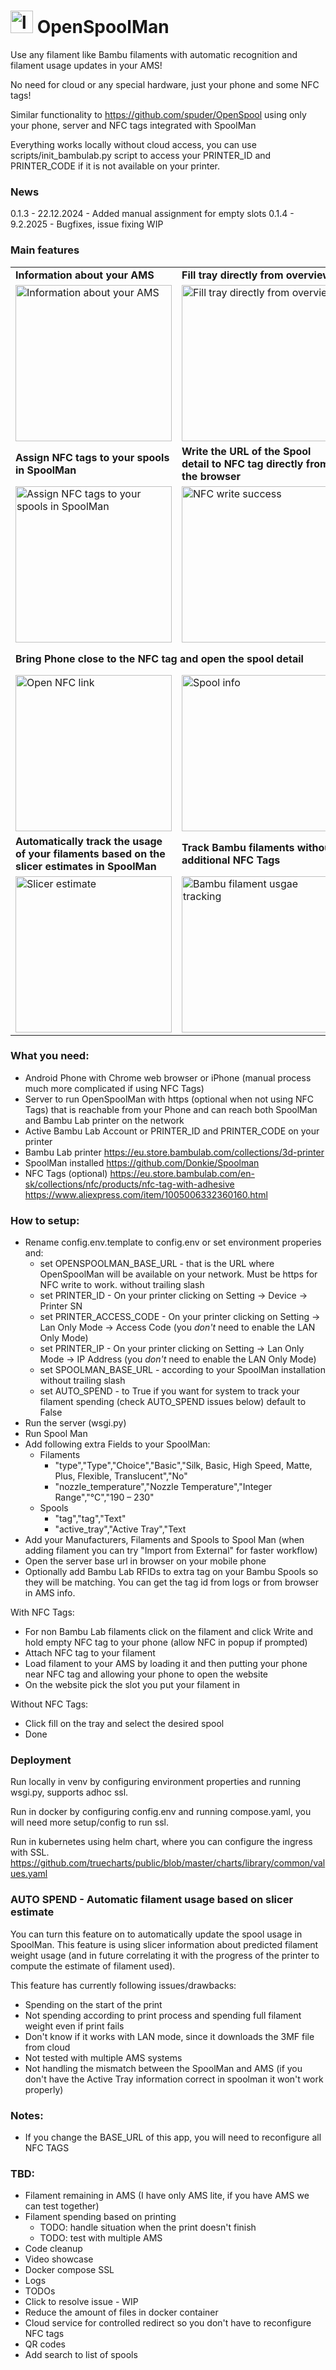 # <img alt="logo" src="static/logo.png" height="36" /> OpenSpoolMan 
Use any filament like Bambu filaments with automatic recognition and filament usage updates in your AMS!

No need for cloud or any special hardware, just your phone and some NFC tags!

Similar functionality to https://github.com/spuder/OpenSpool using only your phone, server and NFC tags integrated with SpoolMan

Everything works locally without cloud access, you can use scripts/init_bambulab.py script to access your PRINTER_ID and PRINTER_CODE if it is not available on your printer.

### News
0.1.3 - 22.12.2024 - Added manual assignment for empty slots
0.1.4 - 9.2.2025 - Bugfixes, issue fixing WIP

### Main features

<table>
    <tbody>
        <tr>
            <td><b>Information about your AMS</b></td>
            <td><b>Fill tray directly from overview</b></td>
            <td><b>Print history</b></td>
        </tr>
        <tr>
            <td><img alt="Information about your AMS" src="docs/img/info.PNG" width="250"/></td>
            <td><img alt="Fill tray directly from overview" src="docs/img/fill_tray.PNG" width="250"/></td>
            <td><img alt="Print history" src="docs/img/print_history.PNG" width="250"/></td>
        <tr>
            <td><b>Assign NFC tags to your spools in SpoolMan</b></td>
            <td><b>Write the URL of the Spool detail to NFC tag directly from the browser</b></td>
            <td></td>
        </tr>
            <td><img alt="Assign NFC tags to your spools in SpoolMan" src="docs/img/assign_nfc.jpeg" width="250"/></td>
            <td><img alt="NFC write success" src="docs/img/nfc_write_success.jpeg" width="250"/></td>
            <td></td>
        </tr>
        <tr>
            <td colspan="2"><b>Bring Phone close to the NFC tag and open the spool detail</b></td>
            <td><b>Pick the AMS slot where you want the spool to be loaded</b></td>
        </tr>
        <tr>
            <td><img alt="Open NFC link" src="docs/img/open_link.jpeg" width="250"/></td>
            <td><img alt="Spool info" src="docs/img/spool_info.jpeg" width="250"/></td>
            <td><img alt="Pick tray" src="docs/img/pick_tray.jpeg" width="250"/></td>
        </tr>
        <tr>
            <td><b>Automatically track the usage of your filaments based on the slicer estimates in SpoolMan</b></td>
            <td><b>Track Bambu filaments without additional NFC Tags</b></td>
            <td><b>Resolve issues with few clicks (soon)</b></td>
        </tr>
        <tr>
            <td><img alt="Slicer estimate" src="docs/img/slicer_estimate.jpg" width="250"/></td>
            <td><img alt="Bambu filament usgae tracking" src="docs/img/bambu_tracking.jpg" width="250"/></td>
            <td><img alt="Resolve issues" src="docs/img/resolve_issues.jpeg" width="250"/></td>
        </tr>
    </tbody>
</table>

### What you need:
 - Android Phone with Chrome web browser or iPhone (manual process much more complicated if using NFC Tags)
 - Server to run OpenSpoolMan with https (optional when not using NFC Tags) that is reachable from your Phone and can reach both SpoolMan and Bambu Lab printer on the network
 - Active Bambu Lab Account or PRINTER_ID and PRINTER_CODE on your printer
 - Bambu Lab printer https://eu.store.bambulab.com/collections/3d-printer
 - SpoolMan installed https://github.com/Donkie/Spoolman
 - NFC Tags (optional) https://eu.store.bambulab.com/en-sk/collections/nfc/products/nfc-tag-with-adhesive https://www.aliexpress.com/item/1005006332360160.html

### How to setup:
 - Rename config.env.template to config.env or set environment properies and: 
   - set OPENSPOOLMAN_BASE_URL - that is the URL where OpenSpoolMan will be available on your network. Must be https for NFC write to work. without trailing slash
   - set PRINTER_ID - On your printer clicking on Setting -> Device -> Printer SN
   - set PRINTER_ACCESS_CODE - On your printer clicking on Setting -> Lan Only Mode -> Access Code (you _don't_ need to enable the LAN Only Mode)
   - set PRINTER_IP - On your printer clicking on Setting -> Lan Only Mode -> IP Address (you _don't_ need to enable the LAN Only Mode)
   - set SPOOLMAN_BASE_URL - according to your SpoolMan installation without trailing slash
   - set AUTO_SPEND - to True if you want for system to track your filament spending (check AUTO_SPEND issues below) default to False
 - Run the server (wsgi.py)
 - Run Spool Man
 - Add following extra Fields to your SpoolMan:
   - Filaments
     - "type","Type","Choice","Basic","Silk, Basic, High Speed, Matte, Plus, Flexible, Translucent","No"
     - "nozzle_temperature","Nozzle Temperature","Integer Range","°C","190 – 230"
   - Spools
     - "tag","tag","Text"
     - "active_tray","Active Tray","Text
 - Add your Manufacturers, Filaments and Spools to Spool Man (when adding filament you can try "Import from External" for faster workflow)
 - Open the server base url in browser on your mobile phone
 - Optionally add Bambu Lab RFIDs to extra tag on your Bambu Spools so they will be matching. You can get the tag id from logs or from browser in AMS info.

 With NFC Tags:
 - For non Bambu Lab filaments click on the filament and click Write and hold empty NFC tag to your phone (allow NFC in popup if prompted)
 - Attach NFC tag to your filament
 - Load filament to your AMS by loading it and then putting your phone near NFC tag and allowing your phone to open the website
 - On the website pick the slot you put your filament in

 Without NFC Tags:
 - Click fill on the tray and select the desired spool
 - Done

### Deployment
Run locally in venv by configuring environment properties and running wsgi.py, supports adhoc ssl.

Run in docker by configuring config.env and running compose.yaml, you will need more setup/config to run ssl.

Run in kubernetes using helm chart, where you can configure the ingress with SSL. https://github.com/truecharts/public/blob/master/charts/library/common/values.yaml

### AUTO SPEND - Automatic filament usage based on slicer estimate
You can turn this feature on to automatically update the spool usage in SpoolMan. 
This feature is using slicer information about predicted filament weight usage (and in future correlating it with the progress of the printer to compute the estimate of filament used).

This feature has currently following issues/drawbacks:
 - Spending on the start of the print
 - Not spending according to print process and spending full filament weight even if print fails
 - Don't know if it works with LAN mode, since it downloads the 3MF file from cloud
 - Not tested with multiple AMS systems
 - Not handling the mismatch between the SpoolMan and AMS (if you don't have the Active Tray information correct in spoolman it won't work properly)

### Notes:
 - If you change the BASE_URL of this app, you will need to reconfigure all NFC TAGS

### TBD:
 - Filament remaining in AMS (I have only AMS lite, if you have AMS we can test together)
 - Filament spending based on printing
   - TODO: handle situation when the print doesn't finish
   - TODO: test with multiple AMS
 - Code cleanup
 - Video showcase
 - Docker compose SSL
 - Logs
 - TODOs
 - Click to resolve issue - WIP
 - Reduce the amount of files in docker container
 - Cloud service for controlled redirect so you don't have to reconfigure NFC tags
 - QR codes
 - Add search to list of spools
